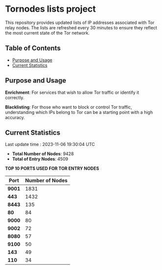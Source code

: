 # Tornodes lists project

This repository provides updated lists of IP addresses associated with Tor relay nodes. The lists are refreshed every 30 minutes to ensure they reflect the most current state of the Tor network.

## Table of Contents

- [Purpose and Usage](#purpose-and-usage)
- [Current Statistics](#current-statistics)


## Purpose and Usage

**Enrichment**: For services that wish to allow Tor traffic or identify it correctly.

**Blacklisting**: For those who want to block or control Tor traffic, understanding which IPs belong to Tor can be a starting point with a high accuracy.

## Current Statistics

Last update time : 2023-11-06 19:30:04 UTC

- **Total Number of Nodes**: 9428
- **Total of Entry Nodes**: 4509

**TOP 10 PORTS USED FOR TOR ENTRY NODES**

| **Port** | **Number of Nodes** |
|------|-----------------|
| **9001**   | 1831  |
| **443**   | 1432  |
| **8443**   | 135  |
| **80**   | 84  |
| **9000**   | 80  |
| **9002**   | 72  |
| **8080**   | 57  |
| **9100**   | 50  |
| **143**   | 49  |
| **110**   | 34  |


